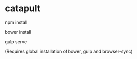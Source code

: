 # catapult
npm install

bower install

gulp serve

(Requires global installation of bower, gulp and browser-sync)